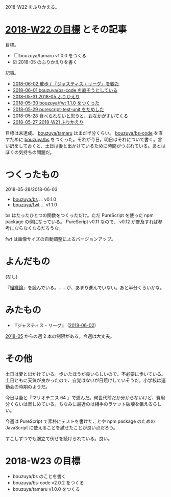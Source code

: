 2018-W22 をふりかえる。

# [2018-W22 の目標][2018-05-27] とその記事

目標。

- ☐ bouzuya/tamaru v1.0.0 をつくる
- ☑ 2018-05 のふりかえりを書く

記事。

- [2018-06-02 散歩 / 『ジャスティス・リーグ』を観た][2018-06-02]
- [2018-06-01 bouzuya/bs-code を直そうとしている][2018-06-01]
- [2018-05-31 2018-05 ふりかえり][2018-05-31]
- [2018-05-30 bouzuya/fwt 1.1.0 をつくった][2018-05-30]
- [2018-05-29 purescript-test-unit をためした][2018-05-29]
- [2018-05-28 食べられないと思うと、おなかがすいてくる][2018-05-28]
- [2018-05-27 2018-W21 ふりかえり][2018-05-27]

目標は未達成。 [bouzuya/tamaru][] はまだ半分くらい。 [bouzuya/bs-code][] を直すために [bouzuya/bs][] をつくった。それが今日。明日はそれについて書く。言い訳をしておくと、土日は妻と出かけているために時間がつぶれている。あとはぼくの気持ちの問題だ。

# つくったもの

2018-05-28/2018-06-03

- [bouzuya/bs][] ... v0.1.0
- [bouzuya/fwt][] ... v1.1.0

bs はたったひとつの関数をつくっただけ。ただ PureScript を使った npm package の例になっている。 PureScript v0.11 なので、 v0.12 が普及すれば参考にならなくなるだろうな。

fwt は画像サイズの自動調整によるバージョンアップ。

# よんだもの

(なし)

『[組織論](https://www.amazon.co.jp/dp/4641124124/)』を読んでいる。……が、あまり進んでいない。あと半分くらいかな。

# みたもの

- 『ジャスティス・リーグ』 ([2018-06-02][])

[2018-05][2018-04-30] からの週 2 本の制限がある。今週は大丈夫。

# その他

土日は妻と出かけている。歩いたほうが良いらしいので、不必要に歩いている。土日ともに天気が良かったので、自覚はないが日焼けしていそうだ。小学校は運動会の時期のようだ。

今日は妻と『マリオテニス 64 』で遊んだ。何世代前だか分からないけど、費用分くらいは楽しめている。ちなみに最近のは相手のラケット破壊を狙えるらしい。

今週は PureScript で素朴にテストを書けたことや npm package のための JavaScript に使えることを試せたことが良い点だろう。

すこしずつでも腕立て伏せを続けられている。良い。

# 2018-W23 の目標

- bouzuya/bs のことを書く
- bouzuya/bs-code v2.0.2 をつくる
- bouzuya/tamaru v1.0.0 をつくる

[2018-04-30]: https://blog.bouzuya.net/2018/04/30/
[2018-05-27]: https://blog.bouzuya.net/2018/05/27/
[2018-05-28]: https://blog.bouzuya.net/2018/05/28/
[2018-05-29]: https://blog.bouzuya.net/2018/05/29/
[2018-05-30]: https://blog.bouzuya.net/2018/05/30/
[2018-05-31]: https://blog.bouzuya.net/2018/05/31/
[2018-06-01]: https://blog.bouzuya.net/2018/06/01/
[2018-06-02]: https://blog.bouzuya.net/2018/06/02/
[bouzuya/bs-code]: https://github.com/bouzuya/bs-code
[bouzuya/bs]: https://github.com/bouzuya/bs
[bouzuya/fwt]: https://github.com/bouzuya/fwt
[bouzuya/tamaru]: https://github.com/bouzuya/tamaru
